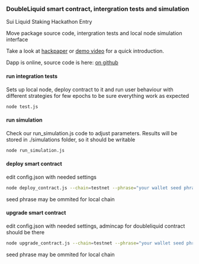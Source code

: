 ### DoubleLiquid smart contract, intergration tests and simulation

Sui Liquid Staking Hackathon Entry

Move package source code, intergration tests and local node simulation interface

Take a look at  [hackpaper](https://suidouble.github.io/dl/doubleliquid_hackpaper_v0.93.pdf) or [demo video](https://www.youtube.com/watch?v=a4WDbK9iCa0) for a quick introduction. 

Dapp is online, source code is here: [on github](https://github.com/suidouble/doubleliquid-dapp)

#### run integration tests

Sets up local node, deploy contract to it and run user behaviour with different strategies for few epochs to be sure everything work as expected

```bash
node test.js
```

#### run simulation

Check our run_simulation.js code to adjust parameters. Results will be stored in ./simulations folder, so it should be writable

```bash
node run_simulation.js
```

#### deploy smart contract

edit config.json with needed settings

```bash
node deploy_contract.js --chain=testnet --phrase="your wallet seed phrase"

```

seed phrase may be ommited for local chain

#### upgrade smart contract

edit config.json with needed settings, admincap for doubleliquid contract should be there

```bash
node upgrade_contract.js --chain=testnet --phrase="your wallet seed phrase"

```

seed phrase may be ommited for local chain